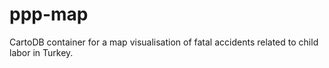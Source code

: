 # ppp-map
CartoDB container for a map visualisation of fatal accidents related to child labor in Turkey.
